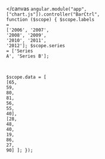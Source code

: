 <head>
  <link rel="stylesheet" href="bower_components/angular-chart.js/dist/angular-chart.css" />
<head>
<body>

  <canvas id="bar" class="chart chart-bar"
  chart-data="data" chart-labels="labels">
  
</canvas
<code class="rainbow" data-language="javascript">angular.<span class="function call">module</span>(<span class="string">"app"</span>, [<span class="string">"chart.js"</span>]).<span class="function call">controller</span>(<span class="string">"BarCtrl"</span>, <span class="storage function">function</span> ($scope) {
  $scope.labels <span class="keyword operator">=</span> [<span class="string">'2006'</span>, <span class="string">'2007'</span>, <span class="string">'2008'</span>, <span class="string">'2009'</span>, <span class="string">'2010'</span>, <span class="string">'2011'</span>, <span class="string">'2012'</span>];
  $scope.series <span class="keyword operator">=</span> [<span class="string">'Series A'</span>, <span class="string">'Series B'</span>];

  $scope.data <span class="keyword operator">=</span> [
 [<span class="constant numeric">65</span>, <span class="constant numeric">59</span>, <span class="constant numeric">80</span>, <span class="constant numeric">81</span>, <span class="constant numeric">56</span>, <span class="constant numeric">55</span>, <span class="constant numeric">40</span>],
 [<span class="constant numeric">28</span>, <span class="constant numeric">48</span>, <span class="constant numeric">40</span>, <span class="constant numeric">19</span>, <span class="constant numeric">86</span>, <span class="constant numeric">27</span>, <span class="constant numeric">90</span>]
  ];
});
</code>

</body>
  <script src="bower_components/angular/angular.min.js"></script>
  <script src="bower_components/Chart.js/Chart.min.js"></script>
  <script src="bower_components/angular-chart.js/dist/angular-chart.min.js"></script>

